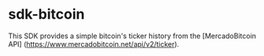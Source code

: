 # sdk-bitcoin

This SDK provides a simple bitcoin's ticker history from the [MercadoBitcoin API] (https://www.mercadobitcoin.net/api/v2/ticker).
